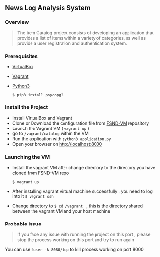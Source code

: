 ## News Log Analysis System

### Overview

> The Item Catalog project consists of developing an application that provides a list of items within a variety of categories, as well as provide a user registration and authentication system.

### Prerequisites
* [VirtualBox](https://www.virtualbox.org/)
* [Vagrant](https://www.vagrantup.com/)
* [Python3](https://www.python.org/)

  `$ pip3 install psycopg2`

### Install the Project

* Install VirtualBox and Vagrant
* Clone or Download the configuration file from [FSND-VM](https://github.com/udacity/fullstack-nanodegree-vm) repository
* Launch the Vagrant VM ( `vagrant up` )
* go to `/vagrant/catalog` within the VM
* Run the application with `python3 application.py`
* Open your browser on [http://localhost:8000](http://localhost:8000)

### Launching the VM
* Install the vagrant VM after change directory to the directory you have cloned from FSND-VM repo

  `$ vagrant up `
* After installing vagrant virtual machine successfully , you need to log into it
  `$ vagrant ssh `
* Change directory to `$ cd /vagrant ` , this is the directory shared between the vagrant VM and your host machine

### Probable issue

> If you face any issue with running the project on this port ,
please stop the process working on this port and try to run again

You can use `fuser -k 8080/tcp` to kill process working on port 8000
